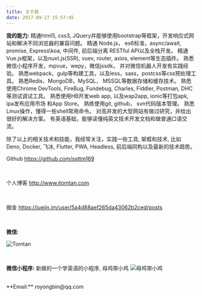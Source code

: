 ```yaml
---
title: 关于我
date: 2017-09-27 15:57:45
---
```


**我的能力:**
精通html5, css3,  JQuery并能够使用bootstrap等框架，开发响应式网站和解决不同浏览器的兼容问题。
精通 Node.js， es6标准，async/await, promise, Express\koa, 中间件,  前后端分离 RESTful API以及全栈开发。
精通Vue.js框架，以及nuxt.js(SSR), vuex, router, axios, element等生态插件。
熟悉微信小程序开发，mpvue，wepy，微信jssdk， 并对微信机器人开发有实践经验。
熟悉webpack、gulp等构建工具，以及less，sass，postcss等css预处理工具。
熟悉Redis、MongoDB，MySQL， MSSQL等数据存储和缓存技术。
熟悉使用Chrome DevTools, FireBug, Fundebug, Charles, Fiddler, Postman, DHC等测试调试工具。
熟悉使用HB开发web app,  以及wap2app, ionic等打包apk, ipa发布应用市场 和App Store。
熟练使用git,  github， svn代码版本管理。
熟悉Linux操作，懂得一些shell常用命令。
对高并发的大型网站有做过研究，并给出很好的解决方案。
有英语基础，能够读懂纯英文技术开发文档和做普通口语交流。

除了以上的相关技术和技能，我经常关注，实践一些工具, 架框和技术,  比如 Deno, Docker,  飞冰,  Flutter, PWA, Headless, 前后端同构以及最新的技术趋势。
<br>



Github
https://github.com/ssttm169

<br>


个人博客
http://www.itomtan.com

<br>


掘金
https://juejin.im/user/5a4d88aef265da43062b2ced/posts

<br>

**微信:**

![Tomtan](about/index/webchat.jpg.webp)

<br>






**微信小程序:**
新做的一个学英语的小程序, 母鸡带小鸡
![母鸡带小鸡](about/index/mp_qr_code.jpg.webp)




<br>
**Email:**
royongbin@qq.com
